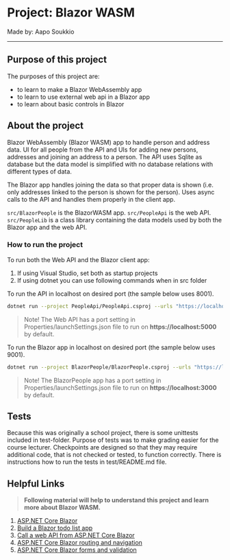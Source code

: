 # Project: Blazor WASM

Made by: Aapo Soukkio

***

## Purpose of this project

The purposes of this project are:

- to learn to make a Blazor WebAssembly app
- to learn to use external web api in a Blazor app
- to learn about basic controls in Blazor

## About the project

Blazor WebAssembly (Blazor WASM) app to handle person and address data. UI for all people from the API and UIs for adding new persons, addresses and joining an address to a person. The API uses Sqlite as database but the data model is simplified with no database relations with different types of data.

The Blazor app handles joining the data so that proper data is shown (i.e. only addresses linked to the person is shown for the person). Uses async calls to the API and handles them properly in the client app.

`src/BlazorPeople` is the BlazorWASM app. 
`src/PeopleApi` is the web API.
`src/PeopleLib` is a class library containing the data models used by both the Blazor app and the web API.

### How to run the project

To run both the Web API and the Blazor client app:

1. If using Visual Studio, set both as startup projects
2. If using dotnet you can use following commands when in src folder

To run the API in localhost on desired port (the sample below uses 8001).

```sh
dotnet run --project PeopleApi/PeopleApi.csproj --urls "https://localhost:8001"
```

> Note! The Web API has a port setting in Properties/launchSettings.json file to run on **https://localhost:5000** by default.


To run the Blazor app in localhost on desired port (the sample below uses 9001).

```sh
dotnet run --project BlazorPeople/BlazorPeople.csproj --urls "https://localhost:9001"
```

> Note! The BlazorPeople app has a port setting in Properties/launchSettings.json file to run on **https://localhost:3000** by default.


## Tests

Because this was originally a school project, there is some unittests included in test-folder. Purpose of tests was to make grading easier for the course lecturer. 
Checkpoints are designed so that they may require additional code,
that is not checked or tested, to function correctly.
There is instructions how to run the tests in test/README.md file.


## Helpful Links

> **Following material will help to understand this project and learn more about Blazor WASM.**


1. [ASP.NET Core Blazor](https://docs.microsoft.com/en-us/aspnet/core/blazor/?view=aspnetcore-6.0)
2. [Build a Blazor todo list app](https://docs.microsoft.com/en-us/aspnet/core/blazor/tutorials/build-a-blazor-app?view=aspnetcore-6.0&pivots=webassembly)
3. [Call a web API from ASP.NET Core Blazor](https://docs.microsoft.com/en-us/aspnet/core/blazor/call-web-api?view=aspnetcore-6.0&pivots=webassembly)
4. [ASP.NET Core Blazor routing and navigation](https://docs.microsoft.com/en-us/aspnet/core/blazor/fundamentals/routing?view=aspnetcore-6.0)
5. [ASP.NET Core Blazor forms and validation](https://docs.microsoft.com/en-us/aspnet/core/blazor/forms-validation?view=aspnetcore-6.0)
